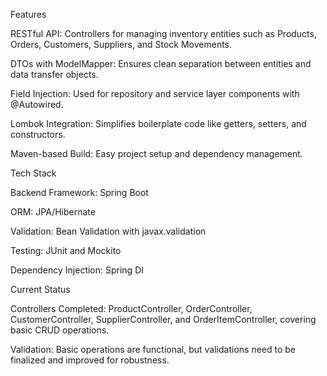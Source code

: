 Features

RESTful API: Controllers for managing inventory entities such as Products, Orders, Customers, Suppliers, and Stock Movements.

DTOs with ModelMapper: Ensures clean separation between entities and data transfer objects.

Field Injection: Used for repository and service layer components with @Autowired.

Lombok Integration: Simplifies boilerplate code like getters, setters, and constructors.

Maven-based Build: Easy project setup and dependency management.

Tech Stack

Backend Framework: Spring Boot

ORM: JPA/Hibernate

Validation: Bean Validation with javax.validation

Testing: JUnit and Mockito

Dependency Injection: Spring DI

Current Status

Controllers Completed: ProductController, OrderController, CustomerController, SupplierController, and OrderItemController, covering basic CRUD operations.

Validation: Basic operations are functional, but validations need to be finalized and improved for robustness.
